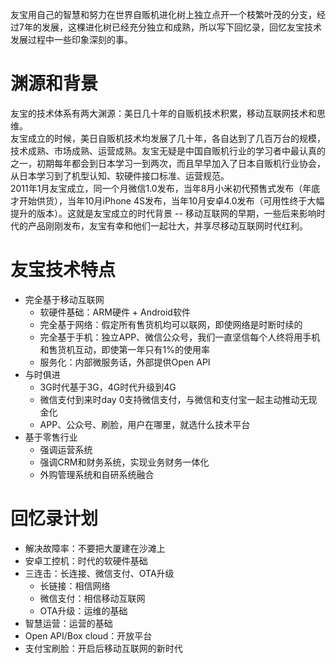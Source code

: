 友宝用自己的智慧和努力在世界自贩机进化树上独立点开一个枝繁叶茂的分支，经过7年的发展，这棵进化树已经充分独立和成熟，所以写下回忆录，回忆友宝技术发展过程中一些印象深刻的事。

# 渊源和背景
友宝的技术体系有两大渊源：美日几十年的自贩机技术积累，移动互联网技术和思维。  
友宝成立的时候，美日自贩机技术均发展了几十年，各自达到了几百万台的规模，技术成熟、市场成熟、运营成熟。友宝无疑是中国自贩机行业的学习者中最认真的之一，初期每年都会到日本学习一到两次，而且早早加入了日本自贩机行业协会，从日本学习到了机型认知、软硬件接口标准、运营规范。  
2011年1月友宝成立，同一个月微信1.0发布，当年8月小米初代预售式发布（年底才开始供货），当年10月iPhone 4S发布，当年10月安卓4.0发布（可用性终于大幅提升的版本）。这就是友宝成立的时代背景 -- 移动互联网的早期，一些后来影响时代的产品刚刚发布，友宝有幸和他们一起壮大，并享尽移动互联网时代红利。  

# 友宝技术特点
- 完全基于移动互联网
   - 软硬件基础：ARM硬件 + Android软件
   - 完全基于网络：假定所有售货机均可以联网，即使网络是时断时续的
   - 完全基于手机：独立APP、微信公众号，我们一直坚信每个人终将用手机和售货机互动，即使第一年只有1%的使用率
   - 服务化：内部微服务话，外部提供Open API
- 与时俱进
   - 3G时代基于3G，4G时代升级到4G
   - 微信支付到来时day 0支持微信支付，与微信和支付宝一起主动推动无现金化
   - APP、公众号、刷脸，用户在哪里，就选什么技术平台
- 基于零售行业
   - 强调运营系统
   - 强调CRM和财务系统，实现业务财务一体化
   - 外购管理系统和自研系统融合

# 回忆录计划
- 解决故障率：不要把大厦建在沙滩上
- 安卓工控机：时代的软硬件基础
- 三连击：长连接、微信支付、OTA升级
   - 长链接：相信网络
   - 微信支付：相信移动互联网
   - OTA升级：运维的基础
- 智慧运营：运营的基础
- Open API/Box cloud：开放平台
- 支付宝刷脸：开启后移动互联网的新时代
